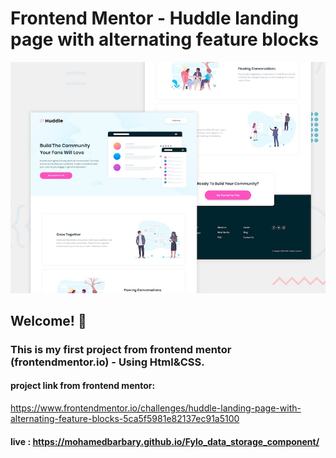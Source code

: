 # Frontend Mentor - Huddle landing page with alternating feature blocks
![Design preview for the Huddle landing page with alternating feature blocks coding challenge](./design/desktop-preview.jpg)
## Welcome! 👋
### This is my first project from frontend mentor (frontendmentor.io) - Using Html&CSS.
 #### project link from frontend mentor:
   https://www.frontendmentor.io/challenges/huddle-landing-page-with-alternating-feature-blocks-5ca5f5981e82137ec91a5100
 #### live : https://mohamedbarbary.github.io/Fylo_data_storage_component/

